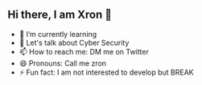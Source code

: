 ## Hi there, I am Xron 👋

<!--
**XronTrix10/XronTrix10** is a ✨ _special_ ✨ repository because its `README.md` (this file) appears on your GitHub profile.

Here are some ideas to get you started:


- 🔭 I’m currently working on ...

- 👯 I’m looking to collaborate on ...
- 🤔 I’m looking for help with ...

-->
- 🌱 I’m currently learning 
- 💬 Let's talk about Cyber Security
- 📫 How to reach me: DM me on Twitter
- 😄 Pronouns: Call me zron
- ⚡ Fun fact: I am not interested to develop but BREAK

